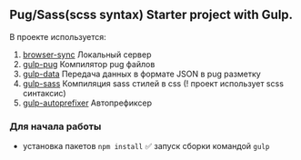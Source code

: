 ## Pug/Sass(scss syntax) Starter project with Gulp.

В проекте используется:

1. [browser-sync](https://github.com/browsersync/browser-sync) Локальный сервер
2. [gulp-pug](https://github.com/jamen/gulp-pug) Компилятор pug файлов
3. [gulp-data](https://github.com/colynb/gulp-data) Передача данных в формате JSON в pug разметку
4. [gulp-sass](https://github.com/dlmanning/gulp-sass) Компиляция sass стилей в css (! проект использует scss синтаксис)
5. [gulp-autoprefixer](https://github.com/sindresorhus/gulp-autoprefixer) Автопрефиксер

### Для начала работы
- установка пакетов `npm install`
✅ запуск сборки командой `gulp`